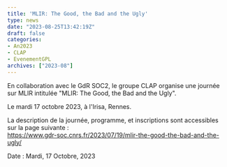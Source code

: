 ```yaml
---
title: 'MLIR: The Good, the Bad and the Ugly'
type: news
date: "2023-08-25T13:42:19Z"
draft: false
categories:
- An2023
- CLAP
- EvenementGPL
archives: ["2023-08"]
---
```


En collaboration avec le GdR SOC2, le groupe CLAP organise une journée sur MLIR intitulée "MLIR: The Good, the Bad and the Ugly".

Le mardi 17 octobre 2023, à l'Irisa, Rennes.

La description de la journée, programme, et inscriptions sont accessibles sur la page suivante :  
<https://www.gdr-soc.cnrs.fr/2023/07/19/mlir-the-good-the-bad-and-the-ugly/>

Date : Mardi, 17 Octobre, 2023

